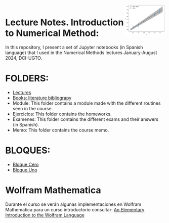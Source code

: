 
<img align="right" width="25%" src="Lectures/Bloque_Cero/capturas/Pos.png">

# Lecture Notes. Introduction to Numerical Method:

In this repository, I present a set of Jupyter notebooks (in Spanish language) that I used in the Numerical Methods lectures   January-August 2024, DCI-UGTO.

# FOLDERS:
- [Lectures](Lectures/README.md)
- [Books: literature bibliograpy](Books/README.md)
- Module: This folder contains a module made with the different routines seen in the course.
- Ejercicios: This folder contains the homeworks.
- Examenes: This folder contains the different exams and their answers (in Spanish).
- Memo: This folder contains the course memo.

# BLOQUES:
- [Bloque Cero](Lectures/Bloque_Cero/README.md)
- [Bloque Uno](Lectures/Primer_Bloque/README.md)

# Wolfram Mathematica
Durante el curso se verán algunas implementaciones en Wolfram Mathematica para un curso introductorio consultar: [An Elementary Introduction to the Wolfram Language](https://www.wolfram.com/language/elementary-introduction/3rd-ed/)